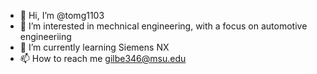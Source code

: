 - 👋 Hi, I’m @tomg1103
- 👀 I’m interested in mechnical engineering, with a focus on automotive engineeriing
- 🌱 I’m currently learning Siemens NX
- 📫 How to reach me gilbe346@msu.edu

<!---
tomg1103/tomg1103 is a ✨ special ✨ repository because its `README.md` (this file) appears on your GitHub profile.
You can click the Preview link to take a look at your changes.
--->
